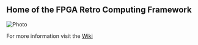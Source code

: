 ## Home of the FPGA Retro Computing Framework

![Photo](https://github.com/MiSTle-Dev/.github/wiki/.assets/mistle_main_photo.jpeg)

For more information visit the [Wiki](https://github.com/MiSTle-Dev/.github/wiki)
